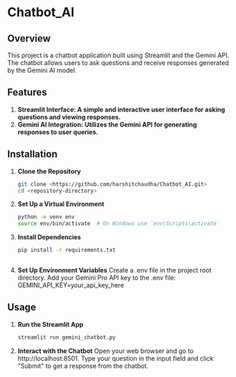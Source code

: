 # Chatbot_AI

## Overview
This project is a chatbot application built using Streamlit and the Gemini API. The chatbot allows users to ask questions and receive responses generated by the Gemini AI model.

## Features

1. **Streamlit Interface: A simple and interactive user interface for asking questions and viewing responses.**
2. **Gemini AI Integration: Utilizes the Gemini API for generating responses to user queries.**
   
## Installation

1. **Clone the Repository**
   ```bash
   git clone <https://github.com/harshitchaudha/Chatbot_AI.git>
   cd <repository-directory>

2. **Set Up a Virtual Environment**
   ```bash
   python -m venv env
   source env/bin/activate  # On Windows use `env\Scripts\activate`

3. **Install Dependencies**
   ```bash
   pip install -r requirements.txt
 
4. **Set Up Environment Variables**
    Create a .env file in the project root directory.
    Add your Gemini Pro API key to the .env file:
    GEMINI_API_KEY=your_api_key_here

## Usage
 
1. **Run the Streamlit App**
    ```bash
    streamlit run gemini_chatbot.py

2. **Interact with the Chatbot**
   Open your web browser and go to http://localhost:8501.
   Type your question in the input field and click "Submit" to get a response from the chatbot.
